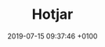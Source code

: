 ---
title: Hotjar
intro: Hotjar is a new and easy way to truly understand your web and mobilesite visitors.
link: https://www.hotjar.com
category:
- Analytics
- User research
image: "/assets/images/images.png"
date: 2019-07-15 09:37:46 +0100
---